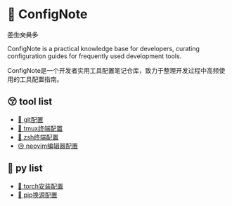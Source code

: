 # 🥱 ConfigNote

~~差生文具多~~

ConfigNote​ is a practical knowledge base for developers, curating configuration guides for frequently used development tools.

ConfigNote​ 是一个开发者实用工具配置笔记仓库，致力于整理开发过程中高频使用的工具配置指南。

## 😚 tool list

- [🫤 git配置](git/README.md)
- [🥸 tmux终端配置](tmux/README.md)
- [🤮 zsh终端配置](zsh/README.md)
- [😢 neovim编辑器配置](neovim/README.md)

## 🤗 py list

- [🙈 torch安装配置](torch/README.md)
- [🫢 pip换源配置](pip/README.md)
